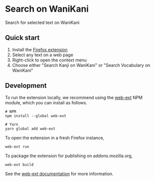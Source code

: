 # Search on WaniKani

Search for selected text on WaniKani

## Quick start

1. Install the [Firefox extension](https://addons.mozilla.org/en-US/firefox/addon/search-on-wanikani/)
2. Select any text on a web page
3. Right-click to open the context menu
4. Choose either "Search Kanji on WaniKani" or "Search Vocabulary on WaniKani"

## Development

To run the extension locally, we recommend using the [web-ext](https://extensionworkshop.com/documentation/develop/getting-started-with-web-ext/) NPM module, which you can install as follows.

```
# NPM
npm install --global web-ext

# Yarn
yarn global add web-ext
```

To open the extension in a fresh Firefox instance,

```
web-ext run
```

To package the extension for publishing on addons.mozilla.org,

```
web-ext build
```

See the [web-ext documentation](https://github.com/mozilla/web-ext#documentation) for more information.

